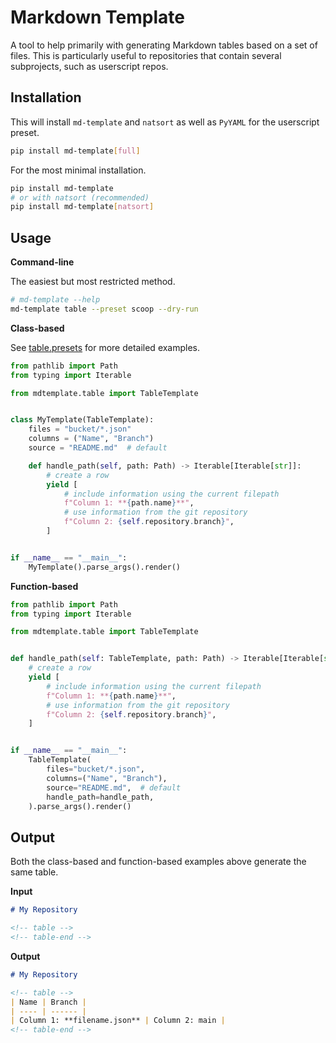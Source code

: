 # Markdown Template

A tool to help primarily with generating Markdown tables based on a set of files. This is particularly useful to repositories that contain several subprojects, such as userscript repos.

## Installation

This will install `md-template` and `natsort` as well as `PyYAML` for the userscript preset.

```bash
pip install md-template[full]
```

For the most minimal installation.

```bash
pip install md-template
# or with natsort (recommended)
pip install md-template[natsort]
```

## Usage

**Command-line**

The easiest but most restricted method.

```bash
# md-template --help
md-template table --preset scoop --dry-run
```

**Class-based**

See [table.presets](mdtemplate/table/presets) for more detailed examples.

```python
from pathlib import Path
from typing import Iterable

from mdtemplate.table import TableTemplate


class MyTemplate(TableTemplate):
    files = "bucket/*.json"
    columns = ("Name", "Branch")
    source = "README.md"  # default

    def handle_path(self, path: Path) -> Iterable[Iterable[str]]:
        # create a row
        yield [
            # include information using the current filepath
            f"Column 1: **{path.name}**",
            # use information from the git repository
            f"Column 2: {self.repository.branch}",
        ]


if __name__ == "__main__":
    MyTemplate().parse_args().render()
```

**Function-based**

```python
from pathlib import Path
from typing import Iterable

from mdtemplate.table import TableTemplate


def handle_path(self: TableTemplate, path: Path) -> Iterable[Iterable[str]]:
    # create a row
    yield [
        # include information using the current filepath
        f"Column 1: **{path.name}**",
        # use information from the git repository
        f"Column 2: {self.repository.branch}",
    ]


if __name__ == "__main__":
    TableTemplate(
        files="bucket/*.json",
        columns=("Name", "Branch"),
        source="README.md",  # default
        handle_path=handle_path,
    ).parse_args().render()
```

## Output

Both the class-based and function-based examples above generate the same table.

**Input**

```md
# My Repository

<!-- table -->
<!-- table-end -->
```

**Output**

```md
# My Repository

<!-- table -->
| Name | Branch |
| ---- | ------ |
| Column 1: **filename.json** | Column 2: main |
<!-- table-end -->
```
